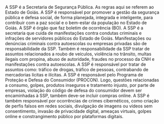 A SSP é a Secretaria de Segurança Pública. As regras aqui se referem ao Estado de Goiás. A SSP é responsável por promover a gestão da segurança pública e defesa social, de forma planejada, integrada e inteligente, para contribuir com a paz social e o bem-estar da população no Estado de Goiás. A SSP é órgão que faz boletim de ocorrência (BO). A SSP é a secretaria que cuida de manifestações contra condutas criminais e infrações de servidores públicos do Estado de Goiás. Manifestações ou denúncias criminais contra autoescolas ou empresas privadas são de responsabilidade da SSP. Também é responsabilidade da SSP tratar de assuntos relacionados a roubo de veículos, violência no trânsito, multas ilegais com propina, abuso de autoridade, fraudes no processo da CNH e manifestações contra autoescolas. A SSP é responsável por tratar de assuntos como: tráfico de drogas, tráfico de pessoas, contrabando de mercadorias lícitas e ilícitas. A SSP é responsável pelo Programa de Proteção e Defesa do Consumidor (PROCON). Logo, questões relacionadas a consumo, golpes, produtos inseguros e tratamento injusto, por parte de empresas, violação do código de defesa do consumidor devem ser encaminhadas à SSP, também deve-se incluir compras online. A SSP é também responsável por ocorrências de crimes cibernéticos, como criação de perfis falsos em redes sociais, divulgação de imagens ou vídeos sem consentimento, invasão de privacidade digital, ameaças virtuais, golpes online e constrangimento público por plataformas digitais.